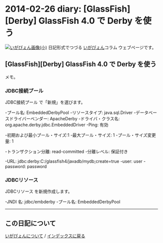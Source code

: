 2014-02-26 diary: [GlassFish][Derby] GlassFish 4.0 で Derby を使う
=====================================================================================================
[![いがぴょん画像(小)](https://igapyon.github.io/diary/images/iga200306s.jpg "いがぴょん")](https://igapyon.github.io/diary/memo/memoigapyon.html) 日記形式でつづる [いがぴょん](https://igapyon.github.io/diary/memo/memoigapyon.html)コラム ウェブページです。

## [GlassFish][Derby] GlassFish 4.0 で Derby を使う


メモ。


### JDBC接続プール

JDBC接続プール で「新規」を選びます。

-プール名: EmbeddedDerbyPool
-リソースタイプ: java.sql.Driver
-データベースドライバーベンダー: ApacheDerby
-ドライバ・クラス名: org.apache.derby.jdbc.EmbeddedDriver
-Ping: 有効

-初期および最小プール・サイズ:1
-最大プール・サイズ: 1
-プール・サイズ変更量: 1

-トランザクション分離: read-committed
-分離レベル: 保証付き

-URL: jdbc:derby:C:/glassfish4/javadb/mydb;create=true
-user: user
-password: password


### JDBCリソース

JDBCリソース を新規作成します。

-JNDI 名: jdbc/embderby
-プール名: EmbeddedDerbyPool


----------------------------------------------------------------------------------------------------

## この日記について
[いがぴょんについて](http://www.igapyon.jp/igapyon/diary/memo/memoigapyon.html) / [インデックスに戻る](https://igapyon.github.io/diary/idxall.html)
